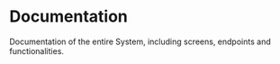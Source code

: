 # Documentation
Documentation of the entire System, including screens, endpoints and functionalities.

